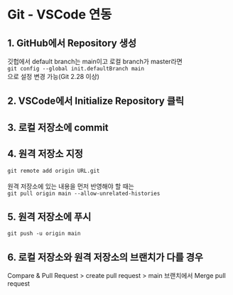 # Git - VSCode 연동

## 1. GitHub에서 Repository 생성

깃헙에서 default branch는 main이고 로컬 branch가 master라면 <br>`git config --global init.defaultBranch main`<br>
으로 설정 변경 가능(Git 2.28 이상)

## 2. VSCode에서 Initialize Repository 클릭

## 3. 로컬 저장소에 commit

## 4. 원격 저장소 지정

`git remote add origin URL.git`<br><br>
원격 저장소에 있는 내용을 먼저 반영해야 할 때는<br>
`git pull origin main --allow-unrelated-histories`<br>

## 5. 원격 저장소에 푸시

`git push -u origin main`

## 6. 로컬 저장소와 원격 저장소의 브랜치가 다를 경우

Compare & Pull Request > create pull request > main 브랜치에서 Merge pull request
